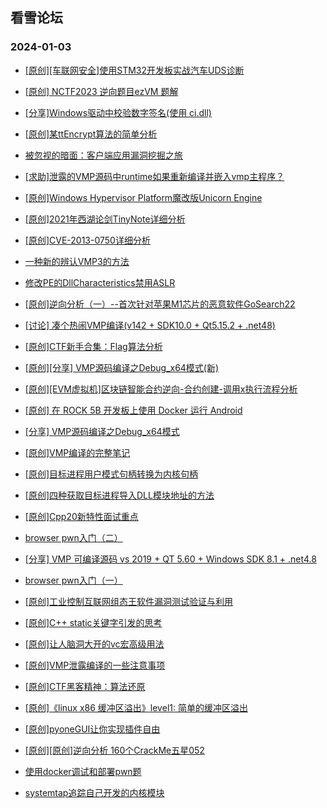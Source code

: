 ## 看雪论坛 
### 2024-01-03

+ [[原创][车联网安全]使用STM32开发板实战汽车UDS诊断](https://bbs.kanxue.com/thread-280045.htm)

+ [[原创] NCTF2023 逆向题目ezVM 题解](https://bbs.kanxue.com/thread-279992.htm)

+ [[分享]Windows驱动中校验数字签名(使用 ci.dll)](https://bbs.kanxue.com/thread-279976.htm)

+ [[原创]某ttEncrypt算法的简单分析](https://bbs.kanxue.com/thread-279953.htm)

+ [被忽视的暗面：客户端应用漏洞挖掘之旅](https://bbs.kanxue.com/thread-279951.htm)

+ [[求助]泄露的VMP源码中runtime如果重新编译并嵌入vmp主程序？](https://bbs.kanxue.com/thread-279937.htm)

+ [[原创]Windows Hypervisor Platform魔改版Unicorn Engine](https://bbs.kanxue.com/thread-279913.htm)

+ [[原创]2021年西湖论剑TinyNote详细分析](https://bbs.kanxue.com/thread-279910.htm)

+ [[原创]CVE-2013-0750详细分析](https://bbs.kanxue.com/thread-279907.htm)

+ [一种新的辨认VMP3的方法](https://bbs.kanxue.com/thread-279903.htm)

+ [修改PE的DllCharacteristics禁用ASLR](https://bbs.kanxue.com/thread-279901.htm)

+ [[原创]逆向分析（一）--首次针对苹果M1芯片的恶意软件GoSearch22](https://bbs.kanxue.com/thread-279900.htm)

+ [[讨论] 凑个热闹VMP编译(v142 + SDK10.0 + Qt5.15.2 + .net48)](https://bbs.kanxue.com/thread-279891.htm)

+ [[原创]CTF新手合集：Flag算法分析](https://bbs.kanxue.com/thread-279888.htm)

+ [[原创][分享] VMP源码编译之Debug_x64模式(新)](https://bbs.kanxue.com/thread-279886.htm)

+ [[原创][EVM虚拟机]区块链智能合约逆向-合约创建-调用x执行流程分析](https://bbs.kanxue.com/thread-279885.htm)

+ [[原创] 在 ROCK 5B 开发板上使用 Docker 运行 Android](https://bbs.kanxue.com/thread-279884.htm)

+ [[分享] VMP源码编译之Debug_x64模式](https://bbs.kanxue.com/thread-279883.htm)

+ [[原创]VMP编译的完整笔记](https://bbs.kanxue.com/thread-279882.htm)

+ [[原创]目标进程用户模式句柄转换为内核句柄](https://bbs.kanxue.com/thread-279881.htm)

+ [[原创]四种获取目标进程导入DLL模块地址的方法](https://bbs.kanxue.com/thread-279876.htm)

+ [[原创]Cpp20新特性面试重点](https://bbs.kanxue.com/thread-279875.htm)

+ [browser pwn入门（二）](https://bbs.kanxue.com/thread-279869.htm)

+ [[分享] VMP 可编译源码 vs 2019 + QT 5.60 + Windows SDK 8.1 + .net4.8](https://bbs.kanxue.com/thread-279860.htm)

+ [browser pwn入门（一）](https://bbs.kanxue.com/thread-279859.htm)

+ [[原创]工业控制互联网组态王软件漏洞测试验证与利用](https://bbs.kanxue.com/thread-279828.htm)

+ [[原创]C++ static关键字引发的思考](https://bbs.kanxue.com/thread-279818.htm)

+ [[原创]让人脑洞大开的vc宏高级用法](https://bbs.kanxue.com/thread-279813.htm)

+ [[原创]VMP泄露编译的一些注意事项](https://bbs.kanxue.com/thread-279803.htm)

+ [[原创]CTF黑客精神：算法还原](https://bbs.kanxue.com/thread-279802.htm)

+ [[原创]《linux x86 缓冲区溢出》level1: 简单的缓冲区溢出](https://bbs.kanxue.com/thread-280037.htm)

+ [[原创]pyoneGUI让你实现插件自由](https://bbs.kanxue.com/thread-280053.htm)

+ [[原创][原创]逆向分析 160个CrackMe五星052](https://bbs.kanxue.com/thread-280036.htm)

+ [使用docker调试和部署pwn题](https://bbs.kanxue.com/thread-280028.htm)

+ [systemtap追踪自己开发的内核模块](https://bbs.kanxue.com/thread-280023.htm)

